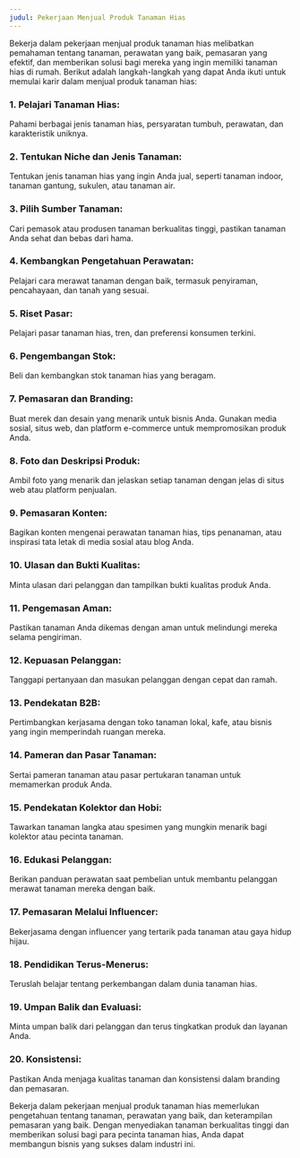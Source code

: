```yaml
---
judul: Pekerjaan Menjual Produk Tanaman Hias
---
```


Bekerja dalam pekerjaan menjual produk tanaman hias melibatkan pemahaman tentang tanaman, perawatan yang baik, pemasaran yang efektif, dan memberikan solusi bagi mereka yang ingin memiliki tanaman hias di rumah. Berikut adalah langkah-langkah yang dapat Anda ikuti untuk memulai karir dalam menjual produk tanaman hias:

### 1. **Pelajari Tanaman Hias:**

Pahami berbagai jenis tanaman hias, persyaratan tumbuh, perawatan, dan karakteristik uniknya.

### 2. **Tentukan Niche dan Jenis Tanaman:**

Tentukan jenis tanaman hias yang ingin Anda jual, seperti tanaman indoor, tanaman gantung, sukulen, atau tanaman air.

### 3. **Pilih Sumber Tanaman:**

Cari pemasok atau produsen tanaman berkualitas tinggi, pastikan tanaman Anda sehat dan bebas dari hama.

### 4. **Kembangkan Pengetahuan Perawatan:**

Pelajari cara merawat tanaman dengan baik, termasuk penyiraman, pencahayaan, dan tanah yang sesuai.

### 5. **Riset Pasar:**

Pelajari pasar tanaman hias, tren, dan preferensi konsumen terkini.

### 6. **Pengembangan Stok:**

Beli dan kembangkan stok tanaman hias yang beragam.

### 7. **Pemasaran dan Branding:**

Buat merek dan desain yang menarik untuk bisnis Anda. Gunakan media sosial, situs web, dan platform e-commerce untuk mempromosikan produk Anda.

### 8. **Foto dan Deskripsi Produk:**

Ambil foto yang menarik dan jelaskan setiap tanaman dengan jelas di situs web atau platform penjualan.

### 9. **Pemasaran Konten:**

Bagikan konten mengenai perawatan tanaman hias, tips penanaman, atau inspirasi tata letak di media sosial atau blog Anda.

### 10. **Ulasan dan Bukti Kualitas:**

Minta ulasan dari pelanggan dan tampilkan bukti kualitas produk Anda.

### 11. **Pengemasan Aman:**

Pastikan tanaman Anda dikemas dengan aman untuk melindungi mereka selama pengiriman.

### 12. **Kepuasan Pelanggan:**

Tanggapi pertanyaan dan masukan pelanggan dengan cepat dan ramah.

### 13. **Pendekatan B2B:**

Pertimbangkan kerjasama dengan toko tanaman lokal, kafe, atau bisnis yang ingin memperindah ruangan mereka.

### 14. **Pameran dan Pasar Tanaman:**

Sertai pameran tanaman atau pasar pertukaran tanaman untuk memamerkan produk Anda.

### 15. **Pendekatan Kolektor dan Hobi:**

Tawarkan tanaman langka atau spesimen yang mungkin menarik bagi kolektor atau pecinta tanaman.

### 16. **Edukasi Pelanggan:**

Berikan panduan perawatan saat pembelian untuk membantu pelanggan merawat tanaman mereka dengan baik.

### 17. **Pemasaran Melalui Influencer:**

Bekerjasama dengan influencer yang tertarik pada tanaman atau gaya hidup hijau.

### 18. **Pendidikan Terus-Menerus:**

Teruslah belajar tentang perkembangan dalam dunia tanaman hias.

### 19. **Umpan Balik dan Evaluasi:**

Minta umpan balik dari pelanggan dan terus tingkatkan produk dan layanan Anda.

### 20. **Konsistensi:**

Pastikan Anda menjaga kualitas tanaman dan konsistensi dalam branding dan pemasaran.

Bekerja dalam pekerjaan menjual produk tanaman hias memerlukan pengetahuan tentang tanaman, perawatan yang baik, dan keterampilan pemasaran yang baik. Dengan menyediakan tanaman berkualitas tinggi dan memberikan solusi bagi para pecinta tanaman hias, Anda dapat membangun bisnis yang sukses dalam industri ini.
